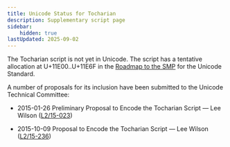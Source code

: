 ```yaml
---
title: Unicode Status for Tocharian
description: Supplementary script page
sidebar:
    hidden: true
lastUpdated: 2025-09-02
---
```


The Tocharian script is not yet in Unicode. The script has a tentative allocation at U+11E00..U+11E6F in the [Roadmap to the SMP](http://www.unicode.org/roadmaps/smp/) for the Unicode Standard.

[comment]: # (end of intro)

[comment]: # (start of blocks)



[comment]: # (end of blocks)

[comment]: # (start of chars)



[comment]: # (end of chars)

[comment]: # (start of rest)

A number of proposals for its inclusion have been submitted to the Unicode Technical Committee:

- 2015-01-26 Preliminary Proposal to Encode the Tocharian Script — Lee Wilson ([L2/15-023](http://www.unicode.org/cgi-bin/GetMatchingDocs.pl?L2/15-023))

- 2015-10-09 Proposal to Encode the Tocharian Script — Lee Wilson ([L2/15-236](http://www.unicode.org/cgi-bin/GetMatchingDocs.pl?L2/15-236))
